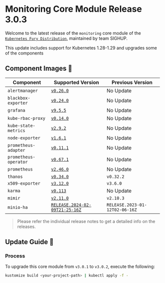 # Monitoring Core Module Release 3.0.3

Welcome to the latest release of the `monitoring` core module of the [`Kubernetes Fury Distribution`](https://github.com/sighupio/fury-distribution), maintained by team SIGHUP.

This update includes support for Kubernetes 1.28-1.29 and upgrades some of the components

## Component Images 🚢

| Component             | Supported Version                                                                                   | Previous Version |
| --------------------- | --------------------------------------------------------------------------------------------------- | ---------------- |
| `alertmanager`        | [`v0.26.0`](https://github.com/prometheus/alertmanager/releases/tag/v0.26.0)                        | No Update        |
| `blackbox-exporter`   | [`v0.24.0`](https://github.com/prometheus/blackbox_exporter/releases/tag/v0.23.0)                   | No Update        |
| `grafana`             | [`v9.5.5`](https://github.com/grafana/grafana/releases/tag/v9.5.5)                                  | No Update        |
| `kube-rbac-proxy`     | [`v0.14.0`](https://github.com/brancz/kube-rbac-proxy/releases/tag/v0.14.0)                         | No Update        |
| `kube-state-metrics`  | [`v2.9.2`](https://github.com/kubernetes/kube-state-metrics/releases/tag/v2.9.2)                    | No Update        |
| `node-exporter`       | [`v1.6.1`](https://github.com/prometheus/node_exporter/releases/tag/v1.6.1)                         | No Update        |
| `prometheus-adapter`  | [`v0.11.1`](https://github.com/kubernetes-sigs/prometheus-adapter/releases/tag/v0.11.1)             | No Update        |
| `prometheus-operator` | [`v0.67.1`](https://github.com/prometheus-operator/prometheus-operator/releases/tag/v0.67.1)        | No Update        |
| `prometheus`          | [`v2.46.0`](https://github.com/prometheus/prometheus/releases/tag/v2.41.0)                          | No Update        |
| `thanos`              | [`v0.34.0`](https://github.com/thanos-io/thanos/releases/tag/v0.34.0)                               | `v0.32.2`        |
| `x509-exporter`       | [`v3.12.0`](https://github.com/enix/x509-certificate-exporter/releases/tag/v3.12.0)                 | `v3.6.0`         |
| `karma`               | [`v0.113`](https://github.com/prymitive/karma/releases/tag/v0.113)                                  | No Update        |
| `mimir`               | [`v2.11.0`](https://github.com/grafana/mimir/releases/tag/mimir-2.11.0)                             | `v2.10.3`        |
| `minio-ha`            | [`RELEASE.2024-02-09T21-25-16Z`](https://github.com/minio/minio/tree/RELEASE.2024-02-09T21-25-16Z)  | `RELEASE.2023-01-12T02-06-16Z` |

> Please refer the individual release notes to get a detailed info on the releases.

## Update Guide 🦮

### Process

To upgrade this core module from `v3.0.1` to `v3.0.2`, execute the following:

```bash
kustomize build <your-project-path> | kubectl apply -f -
```

